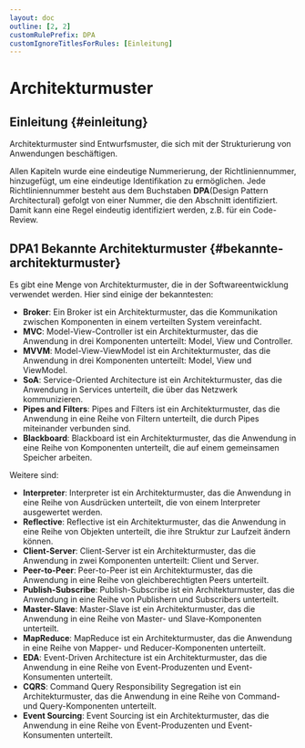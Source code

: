 ```yaml
---
layout: doc
outline: [2, 2]
customRulePrefix: DPA
customIgnoreTitlesForRules: [Einleitung]
---
```

# Architekturmuster

## Einleitung {#einleitung}

Architekturmuster sind Entwurfsmuster, die sich mit der Strukturierung von Anwendungen beschäftigen.

Allen Kapiteln wurde eine eindeutige Nummerierung, der Richtliniennummer, hinzugefügt, um eine eindeutige Identifikation zu ermöglichen.
Jede Richtliniennummer besteht aus dem Buchstaben **DPA**(Design Pattern Architectural) gefolgt von einer Nummer, die den Abschnitt identifiziert. Damit kann eine Regel eindeutig identifiziert werden, z.B. für ein Code-Review.

<!-- Broker, MVC, MVVM, MVP, PAC, Layers, Microservices, SOA, EDA, CQRS, Event Sourcing, Space-based, Pipes and Filters, Blackboard, Interpreter, Reflective, Client-Server, Peer-to-Peer, Publish-Subscribe, Master-Slave, MapReduce, Model-View-Controller, Model-View-ViewModel, Model-View-Presenter, Presentation-Abstraction-Control, Layers, Microservices, Service-Oriented Architecture, Event-Driven Architecture, Command Query Responsibility Segregation, Event Sourcing, Space-based Architecture, Pipes and Filters, Blackboard, Interpreter, Reflective Architecture, Client-Server, Peer-to-Peer, Publish-Subscribe, Master-Slave, MapReduce
 -->

## DPA1 Bekannte Architekturmuster {#bekannte-architekturmuster}

Es gibt eine Menge von Architekturmuster, die in der Softwareentwicklung verwendet werden. Hier sind einige der bekanntesten:

- **Broker**: Ein Broker ist ein Architekturmuster, das die Kommunikation zwischen Komponenten in einem verteilten System vereinfacht.
- **MVC**: Model-View-Controller ist ein Architekturmuster, das die Anwendung in drei Komponenten unterteilt: Model, View und Controller.
- **MVVM**: Model-View-ViewModel ist ein Architekturmuster, das die Anwendung in drei Komponenten unterteilt: Model, View und ViewModel.
- **SoA**: Service-Oriented Architecture ist ein Architekturmuster, das die Anwendung in Services unterteilt, die über das Netzwerk kommunizieren.
- **Pipes and Filters**: Pipes and Filters ist ein Architekturmuster, das die Anwendung in eine Reihe von Filtern unterteilt, die durch Pipes miteinander verbunden sind.
- **Blackboard**: Blackboard ist ein Architekturmuster, das die Anwendung in eine Reihe von Komponenten unterteilt, die auf einem gemeinsamen Speicher arbeiten.

Weitere sind:

- **Interpreter**: Interpreter ist ein Architekturmuster, das die Anwendung in eine Reihe von Ausdrücken unterteilt, die von einem Interpreter ausgewertet werden.
- **Reflective**: Reflective ist ein Architekturmuster, das die Anwendung in eine Reihe von Objekten unterteilt, die ihre Struktur zur Laufzeit ändern können.
- **Client-Server**: Client-Server ist ein Architekturmuster, das die Anwendung in zwei Komponenten unterteilt: Client und Server.
- **Peer-to-Peer**: Peer-to-Peer ist ein Architekturmuster, das die Anwendung in eine Reihe von gleichberechtigten Peers unterteilt.
- **Publish-Subscribe**: Publish-Subscribe ist ein Architekturmuster, das die Anwendung in eine Reihe von Publishern und Subscribers unterteilt.
- **Master-Slave**: Master-Slave ist ein Architekturmuster, das die Anwendung in eine Reihe von Master- und Slave-Komponenten unterteilt.
- **MapReduce**: MapReduce ist ein Architekturmuster, das die Anwendung in eine Reihe von Mapper- und Reducer-Komponenten unterteilt.
- **EDA**: Event-Driven Architecture ist ein Architekturmuster, das die Anwendung in eine Reihe von Event-Produzenten und Event-Konsumenten unterteilt.
- **CQRS**: Command Query Responsibility Segregation ist ein Architekturmuster, das die Anwendung in eine Reihe von Command- und Query-Komponenten unterteilt.
- **Event Sourcing**: Event Sourcing ist ein Architekturmuster, das die Anwendung in eine Reihe von Event-Produzenten und Event-Konsumenten unterteilt.